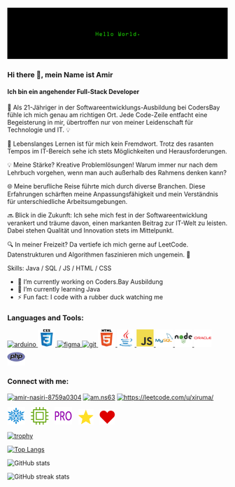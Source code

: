 ![Ich bin ein angehender Full-Stack Developer](https://github.com/AmirOnCode/AmirOnCode/blob/main/hello-world.png)
### Hi there 👋, mein Name ist Amir
#### Ich bin ein angehender Full-Stack Developer


🚀 Als 21-Jähriger in der Softwareentwicklungs-Ausbildung bei CodersBay fühle ich mich genau am richtigen Ort. Jede Code-Zeile entfacht eine Begeisterung in mir, übertroffen nur von meiner Leidenschaft für Technologie und IT. 💡

📘 Lebenslanges Lernen ist für mich kein Fremdwort. Trotz des rasanten Tempos im IT-Bereich sehe ich stets Möglichkeiten und Herausforderungen.

💡 Meine Stärke? Kreative Problemlösungen! Warum immer nur nach dem Lehrbuch vorgehen, wenn man auch außerhalb des Rahmens denken kann?

🌐 Meine berufliche Reise führte mich durch diverse Branchen. Diese Erfahrungen schärften meine Anpassungsfähigkeit und mein Verständnis für unterschiedliche Arbeitsumgebungen.

🔜 Blick in die Zukunft: Ich sehe mich fest in der Softwareentwicklung verankert und träume davon, einen markanten Beitrag zur IT-Welt zu leisten. Dabei stehen Qualität und Innovation stets im Mittelpunkt.

🔍 In meiner Freizeit? Da vertiefe ich mich gerne auf LeetCode. Datenstrukturen und Algorithmen faszinieren mich ungemein. 🧠

Skills: Java / SQL / JS / HTML / CSS

- 🔭 I’m currently working on Coders.Bay Ausbildung 
- 🌱 I’m currently learning Java 
- ⚡ Fun fact: I code with a rubber duck watching me

<h3 align="left">Languages and Tools:</h3>
<p align="left"> <a href="https://www.arduino.cc/" target="_blank" rel="noreferrer"> <img src="https://cdn.worldvectorlogo.com/logos/arduino-1.svg" alt="arduino" width="40" height="40"/> </a> <a href="https://www.w3schools.com/css/" target="_blank" rel="noreferrer"> <img src="https://raw.githubusercontent.com/devicons/devicon/master/icons/css3/css3-original-wordmark.svg" alt="css3" width="40" height="40"/> </a> <a href="https://www.figma.com/" target="_blank" rel="noreferrer"> <img src="https://www.vectorlogo.zone/logos/figma/figma-icon.svg" alt="figma" width="40" height="40"/> </a> <a href="https://git-scm.com/" target="_blank" rel="noreferrer"> <img src="https://www.vectorlogo.zone/logos/git-scm/git-scm-icon.svg" alt="git" width="40" height="40"/> </a> <a href="https://www.w3.org/html/" target="_blank" rel="noreferrer"> <img src="https://raw.githubusercontent.com/devicons/devicon/master/icons/html5/html5-original-wordmark.svg" alt="html5" width="40" height="40"/> </a> <a href="https://www.java.com" target="_blank" rel="noreferrer"> <img src="https://raw.githubusercontent.com/devicons/devicon/master/icons/java/java-original.svg" alt="java" width="40" height="40"/> </a> <a href="https://developer.mozilla.org/en-US/docs/Web/JavaScript" target="_blank" rel="noreferrer"> <img src="https://raw.githubusercontent.com/devicons/devicon/master/icons/javascript/javascript-original.svg" alt="javascript" width="40" height="40"/> </a> <a href="https://www.mysql.com/" target="_blank" rel="noreferrer"> <img src="https://raw.githubusercontent.com/devicons/devicon/master/icons/mysql/mysql-original-wordmark.svg" alt="mysql" width="40" height="40"/> </a> <a href="https://nodejs.org" target="_blank" rel="noreferrer"> <img src="https://raw.githubusercontent.com/devicons/devicon/master/icons/nodejs/nodejs-original-wordmark.svg" alt="nodejs" width="40" height="40"/> </a> <a href="https://www.oracle.com/" target="_blank" rel="noreferrer"> <img src="https://raw.githubusercontent.com/devicons/devicon/master/icons/oracle/oracle-original.svg" alt="oracle" width="40" height="40"/> </a> <a href="https://www.php.net" target="_blank" rel="noreferrer"> <img src="https://raw.githubusercontent.com/devicons/devicon/master/icons/php/php-original.svg" alt="php" width="40" height="40"/> </a> </p>

<h3 align="left">Connect with me:</h3>
<p align="left">
<a href="https://linkedin.com/in/amir-nasiri-8759a0304" target="blank"><img align="center" src="https://raw.githubusercontent.com/rahuldkjain/github-profile-readme-generator/master/src/images/icons/Social/linked-in-alt.svg" alt="amir-nasiri-8759a0304" height="30" width="40" /></a>
<a href="https://instagram.com/am.ns63" target="blank"><img align="center" src="https://raw.githubusercontent.com/rahuldkjain/github-profile-readme-generator/master/src/images/icons/Social/instagram.svg" alt="am.ns63" height="30" width="40" /></a>
<a href="https://www.leetcode.com/https://leetcode.com/u/xiruma/" target="blank"><img align="center" src="https://raw.githubusercontent.com/rahuldkjain/github-profile-readme-generator/master/src/images/icons/Social/leet-code.svg" alt="https://leetcode.com/u/xiruma/" height="30" width="40" /></a>
</p>


<a href='https://archiveprogram.github.com/'><img src='https://raw.githubusercontent.com/acervenky/animated-github-badges/master/assets/acbadge.gif' width='40' height='40'></a> <a href='https://docs.github.com/en/developers'><img src='https://raw.githubusercontent.com/acervenky/animated-github-badges/master/assets/devbadge.gif' width='40' height='40'></a> <a href='https://github.com/pricing'><img src='https://raw.githubusercontent.com/acervenky/animated-github-badges/master/assets/pro.gif' width='40' height='40'></a> <a href='https://stars.github.com/'><img src='https://raw.githubusercontent.com/acervenky/animated-github-badges/master/assets/starbadge.gif' width='35' height='35'></a> <a href='https://docs.github.com/en/github/supporting-the-open-source-community-with-github-sponsors'><img src='https://raw.githubusercontent.com/acervenky/animated-github-badges/master/assets/sponsorbadge.gif' width='35' height='35'></a> 

[![trophy](https://github-profile-trophy.vercel.app/?username=AmirOnCode)](https://github.com/ryo-ma/github-profile-trophy)

[![Top Langs](https://github-readme-stats.vercel.app/api/top-langs/?username=AmirOnCode)](https://github.com/anuraghazra/github-readme-stats)

![GitHub stats](https://github-readme-stats.vercel.app/api?username=AmirOnCode&show_icons=true)  

![GitHub streak stats](https://streak-stats.demolab.com/?user=AmirOnCode)  

